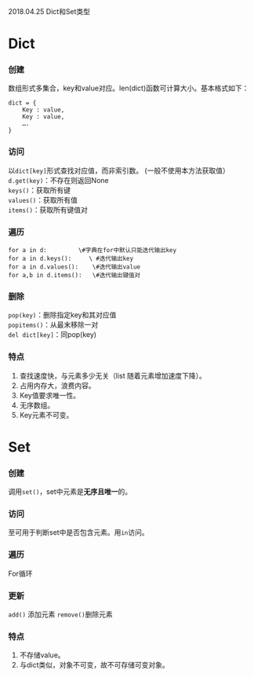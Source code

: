 2018.04.25 Dict和Set类型

# Dict
### 创建
数组形式多集合，key和value对应。len(dict)函数可计算大小。基本格式如下：
<pre><code>dict = {
    Key : value,
    Key : value,
    ….
}</code></pre>
### 访问
以`dict[key]`形式查找对应值，而非索引数。  (一般不使用本方法获取值）
`d.get(key)`：不存在则返回None  
`keys()`：获取所有键  
`values()`：获取所有值  
`items()`：获取所有键值对  
###  遍历
<pre><code>for a in d:         \#字典在for中默认只能迭代输出key
for a in d.keys():     \ #迭代输出key
for a in d.values():    \#迭代输出value
for a,b in d.items():   \#迭代输出键值对</code></pre>
### 删除
`pop(key)`：删除指定key和其对应值  
`popitems()`：从最末移除一对  
`del dict[key]`：同pop(key)  
### 特点
1. 查找速度快，与元素多少无关（list 随着元素增加速度下降）。  
2. 占用内存大，浪费内容。  
3. Key值要求唯一性。  
4. 无序数组。  
5. Key元素不可变。 

# Set
### 创建
调用`set()`，set中元素是**无序且唯一**的。
### 访问
至可用于判断set中是否包含元素。用`in`访问。  
### 遍历
For循环
### 更新
`add()` 添加元素
`remove()`删除元素
### 特点
1. 不存储value。  
2. 与dict类似，对象不可变，故不可存储可变对象。 
